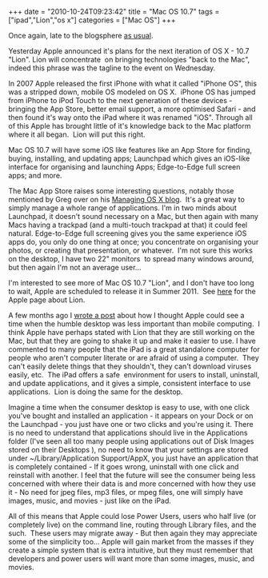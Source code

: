 +++
date = "2010-10-24T09:23:42"
title = "Mac OS 10.7"
tags = ["ipad","Lion","os x"]
categories = ["Mac OS"]
+++

Once again, late to the blogsphere [as usual][1].

Yesterday Apple announced it's plans for the next iteration of OS X - 10.7 "Lion".
Lion will concentrate  on bringing technologies "back to the Mac", indeed this phrase was the tagline to the event on Wednesday.

In 2007 Apple released the first iPhone with what it called "iPhone OS", this was a stripped down, mobile OS modeled on OS X.  iPhone OS has jumped from iPhone to iPod Touch to the next generation of these devices - bringing the App Store, better email support, a more optimised Safari - and then found it's way onto the iPad where it was renamed "iOS".
Through all of this Apple has brought little of it's knowledge back to the Mac platform where it all began.  Lion will put this right.

Mac OS 10.7 will have some iOS like features like an App Store for finding, buying, installing, and updating apps; Launchpad which gives an iOS-like interface for organising and launching Apps; Edge-to-Edge full screen apps; and more.

The Mac App Store raises some interesting questions, notably those mentioned by Greg over on his [Managing OS X blog][2].  It's a great way to simply manage a whole range of applications.
I'm in two minds about Launchpad, it doesn't sound necessary on a Mac, but then again with many Macs having a trackpad (and a multi-touch trackpad at that) it could feel natural.
Edge-to-Edge full screening gives you the same experience iOS apps do, you only do one thing at once; you concentrate on organising your photos, or creating that presentation, or whatever.  I'm not sure this works on the desktop, I have two 22" monitors  to spread many windows around, but then again I'm not an average user...

I'm interested to see more of Mac OS 10.7 "Lion", and I don't have too long to wait, Apple are scheduled to release it in Summer 2011.  See [here][3] for the Apple page about Lion.

A few months ago I [wrote a post][4] about how I thought Apple could see a time when the humble desktop was less important than mobile computing.  I think Apple have perhaps stated with Lion that they are still working on the Mac, but that they are going to shake it up and make it easier to use.
I have commented to many people that the iPad is a great standalone computer for people who aren't computer literate or are afraid of using a computer.  They can't easily delete things that they shouldn't, they can't download viruses easily, etc.  The iPad offers a safe  environment for users to install, uninstall, and update applications, and it gives a simple, consistent interface to use applications.  Lion is doing the same for the desktop.

Imagine a time when the consumer desktop is easy to use, with one click you've bought and installed an application - it appears on your Dock or on the Launchpad - you just have one or two clicks and you're using it.
There is no need to understand that applications should live in the Applications folder (I've seen all too many people using applications out of Disk Images stored on their Desktops ), no need to know that your settings are stored under ~/Library/Application Support/AppX, you just have an application that is completely contained - If it goes wrong, uninstall with one click and reinstall with another.
I feel that the future will see the consumer being less concerned with where their data is and more concerned with how they use it - No need for jpeg files, mp3 files, or mpeg files, one will simply have images, music, and movies - just like on the iPad.

All of this means that Apple could lose Power Users, users who half live (or completely live) on the command line, routing through Library files, and the such.  These users may migrate away - But then again they may appreciate some of the simplicity too...
Apple will gain market from the masses if they create a simple system that is extra intuitive, but they must remember that developers and power users will want more than some images, music, and movies.

  [1]: /2010/01/31/apple-ipad/
  [2]: http://managingosx.wordpress.com/2010/10/21/mac-app-store/
  [3]: http://www.apple.com/uk/macosx/lion/
  [4]: /2010/06/02/can-apple-see-a-time-when-they-no-longer-produce-the-mac/
